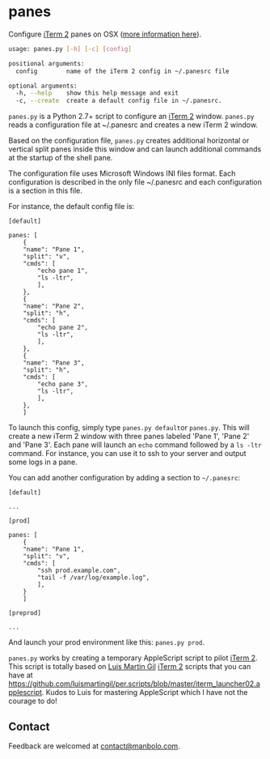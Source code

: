 panes
=====

Configure [iTerm 2][] panes on OSX ([more information here][]).

```bash
usage: panes.py [-h] [-c] [config]

positional arguments:
  config        name of the iTerm 2 config in ~/.panesrc file

optional arguments:
  -h, --help    show this help message and exit
  -c, --create  create a default config file in ~/.panesrc.
```
  
`panes.py` is a Python 2.7+ script to configure an [iTerm 2][] window.
`panes.py` reads a configuration file at ~/.panesrc and creates a new iTerm 2 window.

Based on the configuration file, `panes.py` creates additional horizontal or vertical split panes inside this window and can launch additional commands at the startup of the shell pane.

The configuration file uses Microsoft Windows INI files format. Each configuration is described in the only file ~/.panesrc and each configuration is a section in this file.
 
For instance, the default config file is:

```
[default]

panes: [
    {
    "name": "Pane 1",
    "split": "v",
    "cmds": [
        "echo pane 1",
        "ls -ltr",
        ],
    },
    {
    "name": "Pane 2",
    "split": "h",
    "cmds": [
        "echo pane 2",
        "ls -ltr",
        ],
    },
    {
    "name": "Pane 3",
    "split": "h",
    "cmds": [
        "echo pane 3",
        "ls -ltr",
        ],
    },
    ]
```

To launch this config, simply type `panes.py default`or `panes.py`. This will create a new iTerm 2 window with three panes labeled 'Pane 1', 'Pane 2' and 'Pane 3'. Each pane will launch an `echo` command followed by a `ls -ltr` command. For instance, you can use it to ssh to your server and output some logs in a pane.

You can add another configuration by adding a section to `~/.panesrc`:

```
[default]

...

[prod]

panes: [
    {
    "name": "Pane 1",
    "split": "v",
    "cmds": [
        "ssh prod.example.com",
        "tail -f /var/log/example.log",
        ],
    }
    ]
    
[preprod]

...

```

And launch your prod environment like this: `panes.py prod`.


`panes.py` works by creating a temporary AppleScript script to pilot [iTerm 2][]. This script is totally based on [Luis Martin Gil][] [iTerm 2][] scripts that you can have at <https://github.com/luismartingil/per.scripts/blob/master/iterm_launcher02.applescript>. Kudos to Luis for mastering AppleScript which I have not the courage to do!

## Contact

Feedback are welcomed at contact@manbolo.com.

[iTerm 2]: http://www.iterm2.com/
[Luis Martin Gil]: http://www.luismartingil.com/
[more information here]: http://blog.manbolo.com/2013/11/29/configuring-iterm-2-with-python
